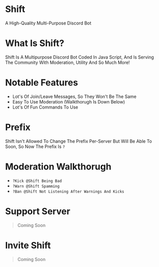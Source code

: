 # Shift
A High-Quality Multi-Purpose Discord Bot

# What Is Shift?
Shift Is A Multipurpose Discord Bot Coded In Java Script, And Is Serving The Community With Moderation, Utility And So Much More!

# Notable Features
- Lot's Of Join/Leave Messages, So They Won't Be The Same
- Easy To Use Moderation (Walkthorugh Is Down Below)
- Lot's Of Fun Commands To Use

# Prefix
Shift Isn't Allowed To Change The Prefix Per-Server But Will Be Able To Soon, So Now The Prefix Is `?
`

# Moderation Walkthorugh
- `?Kick @Shift Being Bad
`
- `?Warn @Shift Spamming
`
- `?Ban @Shift Not Listening After Warnings And Kicks
`
# Support Server
> Coming Soon

# Invite Shift
> Coming Soon
